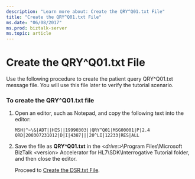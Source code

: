 ```yaml
---
description: "Learn more about: Create the QRY^Q01.txt File"
title: "Create the QRY^Q01.txt File"
ms.date: "06/08/2017"
ms.prod: biztalk-server
ms.topic: article
---
```

# Create the QRY^Q01.txt File
Use the following procedure to create the patient query QRY^Q01.txt message file. You will use this file later to verify the tutorial scenario.  
  
### To create the QRY^Q01.txt file  
  
1. Open an editor, such as Notepad, and copy the following text into the editor:  
  
   ```  
   MSH|^~\&|ADT||HIS||19990303||QRY^Q01|MSG00001|P|2.4  
   QRD|200307231012|D|I|4387|||20^LI|12233|RES|ALL  
   ```  
  
2. Save the file as **QRY^Q01.txt** in the \<*drive*:\>\Program Files\Microsoft BizTalk \<version\> Accelerator for HL7\SDK\Interrogative Tutorial folder, and then close the editor.  
  
   Proceed to [Create the DSR.txt File](../../adapters-and-accelerators/accelerator-hl7/create-the-dsr-txt-file.md).
